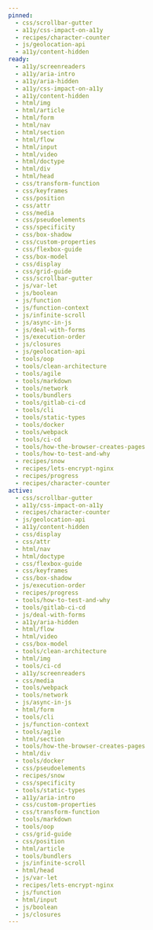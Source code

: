 ```yaml
---
pinned:
  - css/scrollbar-gutter
  - a11y/css-impact-on-a11y
  - recipes/character-counter
  - js/geolocation-api
  - a11y/content-hidden
ready:
  - a11y/screenreaders
  - a11y/aria-intro
  - a11y/aria-hidden
  - a11y/css-impact-on-a11y
  - a11y/content-hidden
  - html/img
  - html/article
  - html/form
  - html/nav
  - html/section
  - html/flow
  - html/input
  - html/video
  - html/doctype
  - html/div
  - html/head
  - css/transform-function
  - css/keyframes
  - css/position
  - css/attr
  - css/media
  - css/pseudoelements
  - css/specificity
  - css/box-shadow
  - css/custom-properties
  - css/flexbox-guide
  - css/box-model
  - css/display
  - css/grid-guide
  - css/scrollbar-gutter
  - js/var-let
  - js/boolean
  - js/function
  - js/function-context
  - js/infinite-scroll
  - js/async-in-js
  - js/deal-with-forms
  - js/execution-order
  - js/closures
  - js/geolocation-api
  - tools/oop
  - tools/clean-architecture
  - tools/agile
  - tools/markdown
  - tools/network
  - tools/bundlers
  - tools/gitlab-ci-cd
  - tools/cli
  - tools/static-types
  - tools/docker
  - tools/webpack
  - tools/ci-cd
  - tools/how-the-browser-creates-pages
  - tools/how-to-test-and-why
  - recipes/snow
  - recipes/lets-encrypt-nginx
  - recipes/progress
  - recipes/character-counter
active:
  - css/scrollbar-gutter
  - a11y/css-impact-on-a11y
  - recipes/character-counter
  - js/geolocation-api
  - a11y/content-hidden
  - css/display
  - css/attr
  - html/nav
  - html/doctype
  - css/flexbox-guide
  - css/keyframes
  - css/box-shadow
  - js/execution-order
  - recipes/progress
  - tools/how-to-test-and-why
  - tools/gitlab-ci-cd
  - js/deal-with-forms
  - a11y/aria-hidden
  - html/flow
  - html/video
  - css/box-model
  - tools/clean-architecture
  - html/img
  - tools/ci-cd
  - a11y/screenreaders
  - css/media
  - tools/webpack
  - tools/network
  - js/async-in-js
  - html/form
  - tools/cli
  - js/function-context
  - tools/agile
  - html/section
  - tools/how-the-browser-creates-pages
  - html/div
  - tools/docker
  - css/pseudoelements
  - recipes/snow
  - css/specificity
  - tools/static-types
  - a11y/aria-intro
  - css/custom-properties
  - css/transform-function
  - tools/markdown
  - tools/oop
  - css/grid-guide
  - css/position
  - html/article
  - tools/bundlers
  - js/infinite-scroll
  - html/head
  - js/var-let
  - recipes/lets-encrypt-nginx
  - js/function
  - html/input
  - js/boolean
  - js/closures
---
```



